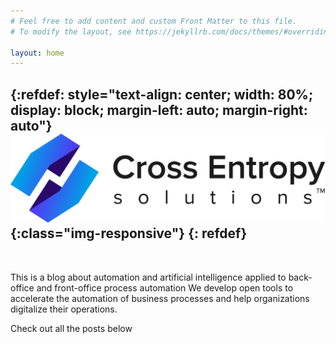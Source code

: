 ```yaml
---
# Feel free to add content and custom Front Matter to this file.
# To modify the layout, see https://jekyllrb.com/docs/themes/#overriding-theme-defaults

layout: home
---
```

{:refdef: style="text-align: center; width: 80%; display: block; margin-left: auto; margin-right: auto"}
![logo](/assets/PNGMODELRGB.png){:class="img-responsive"}
{: refdef}
---
<br>

<p>
This is a blog about automation and artificial intelligence applied to back-office and front-office process automation
We develop open tools to accelerate the automation of business processes and help organizations digitalize their operations.
</p>

Check out all the posts below

